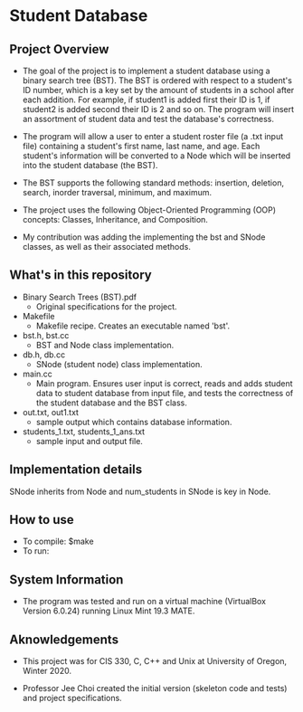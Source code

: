 # Student Database

## Project Overview
* The goal of the project is to implement a student database using a binary search tree (BST). The BST is ordered with respect to a student's ID number, which is a key set by the amount of students in a school after each addition. For example, if student1 is added first their ID is 1, if student2 is added second their ID is 2 and so on. The program will insert an assortment of student data and test the database's correctness.

* The program will allow a user to enter a student roster file (a .txt input file) containing a student's first name, last name, and age. Each student's information will be converted to a Node which will be inserted into the student database (the BST).

* The BST supports the following standard methods: insertion, deletion, search, inorder traversal, minimum, and maximum.

* The project uses the following Object-Oriented Programming (OOP) concepts: Classes, Inheritance, and Composition. 

* My contribution was adding the implementing the bst and SNode classes, as well as their associated methods.

## What's in this repository
* Binary Search Trees (BST).pdf
  * Original specifications for the project.
* Makefile
  * Makefile recipe. Creates an executable named 'bst'.
* bst.h, bst.cc
  * BST and Node class implementation.
* db.h, db.cc
  * SNode (student node) class implementation.
* main.cc
  * Main program. Ensures user input is correct, reads and adds student data to student database from input file, and tests the correctness of the student database and the BST class.
* out.txt, out1.txt
  * sample output which contains database information.
* students_1.txt, students_1_ans.txt
  * sample input and output file.

## Implementation details
SNode inherits from Node and num_students in SNode is key in Node.

## How to use
* To compile: $make 
* To run:

## System Information
* The program was tested and run on a virtual machine (VirtualBox Version 6.0.24) running Linux Mint 19.3 MATE.

## Aknowledgements
* This project was for CIS 330, C, C++ and Unix at University of Oregon, Winter 2020.

* Professor Jee Choi created the initial version (skeleton code and tests) and project specifications.
